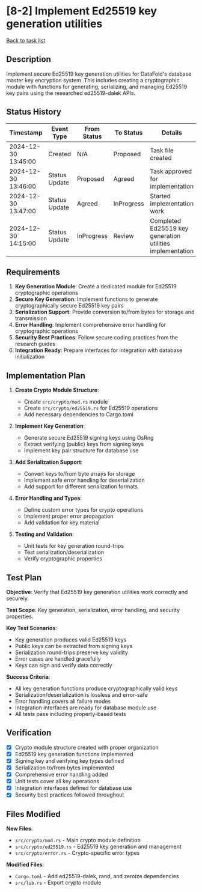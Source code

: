 # [8-2] Implement Ed25519 key generation utilities

[Back to task list](./tasks.md)

## Description

Implement secure Ed25519 key generation utilities for DataFold's database master key encryption system. This includes creating a cryptographic module with functions for generating, serializing, and managing Ed25519 key pairs using the researched ed25519-dalek APIs.

## Status History

| Timestamp | Event Type | From Status | To Status | Details | User |
|-----------|------------|-------------|-----------|---------|------|
| 2024-12-30 13:45:00 | Created | N/A | Proposed | Task file created | AI Agent |
| 2024-12-30 13:46:00 | Status Update | Proposed | Agreed | Task approved for implementation | tomtang |
| 2024-12-30 13:47:00 | Status Update | Agreed | InProgress | Started implementation work | AI Agent |
| 2024-12-30 14:15:00 | Status Update | InProgress | Review | Completed Ed25519 key generation utilities implementation | AI Agent |

## Requirements

1. **Key Generation Module**: Create a dedicated module for Ed25519 cryptographic operations
2. **Secure Key Generation**: Implement functions to generate cryptographically secure Ed25519 key pairs
3. **Serialization Support**: Provide conversion to/from bytes for storage and transmission
4. **Error Handling**: Implement comprehensive error handling for cryptographic operations
5. **Security Best Practices**: Follow secure coding practices from the research guides
6. **Integration Ready**: Prepare interfaces for integration with database initialization

## Implementation Plan

1. **Create Crypto Module Structure**:
   - Create `src/crypto/mod.rs` module
   - Create `src/crypto/ed25519.rs` for Ed25519 operations
   - Add necessary dependencies to Cargo.toml

2. **Implement Key Generation**:
   - Generate secure Ed25519 signing keys using OsRng
   - Extract verifying (public) keys from signing keys
   - Implement key pair structure for database use

3. **Add Serialization Support**:
   - Convert keys to/from byte arrays for storage
   - Implement safe error handling for deserialization
   - Add support for different serialization formats

4. **Error Handling and Types**:
   - Define custom error types for crypto operations
   - Implement proper error propagation
   - Add validation for key material

5. **Testing and Validation**:
   - Unit tests for key generation round-trips
   - Test serialization/deserialization 
   - Verify cryptographic properties

## Test Plan

**Objective**: Verify that Ed25519 key generation utilities work correctly and securely.

**Test Scope**: Key generation, serialization, error handling, and security properties.

**Key Test Scenarios**:
- Key generation produces valid Ed25519 keys
- Public keys can be extracted from signing keys
- Serialization round-trips preserve key validity
- Error cases are handled gracefully
- Keys can sign and verify data correctly

**Success Criteria**:
- All key generation functions produce cryptographically valid keys
- Serialization/deserialization is lossless and error-safe
- Error handling covers all failure modes
- Integration interfaces are ready for database module use
- All tests pass including property-based tests

## Verification

- [x] Crypto module structure created with proper organization
- [x] Ed25519 key generation functions implemented
- [x] Signing key and verifying key types defined
- [x] Serialization to/from bytes implemented
- [x] Comprehensive error handling added
- [x] Unit tests cover all key operations
- [x] Integration interfaces defined for database use
- [x] Security best practices followed throughout

## Files Modified

**New Files**:
- `src/crypto/mod.rs` - Main crypto module definition
- `src/crypto/ed25519.rs` - Ed25519 key generation and management
- `src/crypto/error.rs` - Crypto-specific error types

**Modified Files**:
- `Cargo.toml` - Add ed25519-dalek, rand, and zeroize dependencies
- `src/lib.rs` - Export crypto module 